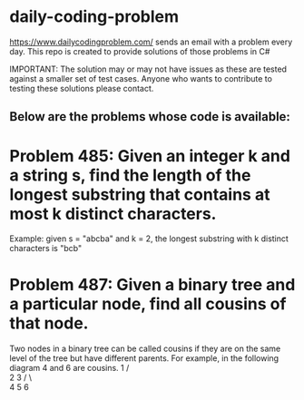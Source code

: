 # daily-coding-problem

https://www.dailycodingproblem.com/  sends an email with a problem every day.
This repo is created to provide solutions of those problems in C#

IMPORTANT: The solution may or may not have issues as these are tested against a smaller set of test cases. Anyone who wants to contribute to testing these solutions please contact.

## Below are the problems whose code is available:

# Problem 485: Given an integer k and a string s, find the length of the longest substring that contains at most k distinct characters.
Example: given s = "abcba" and k = 2, the longest substring with k distinct characters is "bcb"

# Problem 487: Given a binary tree and a particular node, find all cousins of that node.
Two nodes in a binary tree can be called cousins if they are on the same level of the tree but have different parents. For example, in the following diagram 4 and 6 are cousins.
    1
   / \
  2   3
 / \   \
4   5   6
